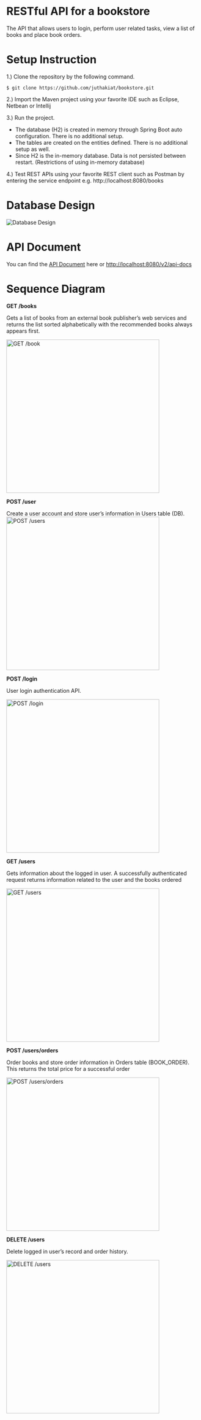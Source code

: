# RESTful API for a bookstore

The API that allows users to login, perform user related tasks, view a list of books and place book orders.

# Setup Instruction
1.) Clone the repository by the following command. 
```
$ git clone https://github.com/juthakiat/bookstore.git
```
2.) Import the Maven project using your favorite IDE such as Eclipse, Netbean or Intellij

3.) Run the project.

- The database (H2) is created in memory through Spring Boot auto configuration. There is no additional setup.
- The tables are created on the entities defined. There is no additional setup as well.
- Since H2 is the in-memory database. Data is not persisted between restart. (Restrictions of using in-memory database)  

4.) Test REST APIs using your favorite REST client such as Postman by entering the service endpoint e.g. http://localhost:8080/books



# Database Design

![Database Design](https://github.com/juthakiat/temp/blob/master/db_design/DB_DESIGN.png?raw=true "Database Design")

# API Document

You can find the [API Document](https://raw.githubusercontent.com/juthakiat/temp/master/api-docs.json) here or [http://localhost:8080/v2/api-docs](http://localhost:8080/v2/api-docs)

# Sequence Diagram

**GET /books**

Gets a list of books from an external book publisher’s web services and returns the list sorted alphabetically with the recommended books always appears first.

<img src="https://github.com/juthakiat/temp/blob/master/sequence_diagram/GET%20:books.png?raw=true" width="400" alt="GET /book" />

**POST /user**

Create a user account and store user’s information in Users table (DB).
<img src="https://github.com/juthakiat/temp/blob/master/sequence_diagram/POST%20:users.png?raw=true" width="400" alt="POST /users" />

**POST /login**

User login authentication API.

<img src="https://github.com/juthakiat/temp/blob/master/sequence_diagram/POST%20:login.png?raw=true" width="400" alt="POST /login" />

**GET /users**

Gets information about the logged in user. A successfully authenticated request returns information related to the user and the books ordered

<img src="https://github.com/juthakiat/temp/blob/master/sequence_diagram/POST%20:login.png?raw=true" width="400" alt="GET /users" />

**POST /users/orders**

Order books and store order information in Orders table (BOOK_ORDER). This returns the total price for a successful order

<img src="https://github.com/juthakiat/temp/blob/master/sequence_diagram/POST%20:users:orders.png?raw=true" width="400" alt="POST /users/orders" />

**DELETE /users**

Delete logged in user’s record and order history.

<img src="https://github.com/juthakiat/temp/blob/master/sequence_diagram/DELETE%20:users.png?raw=true" width="400" alt="DELETE /users" />
